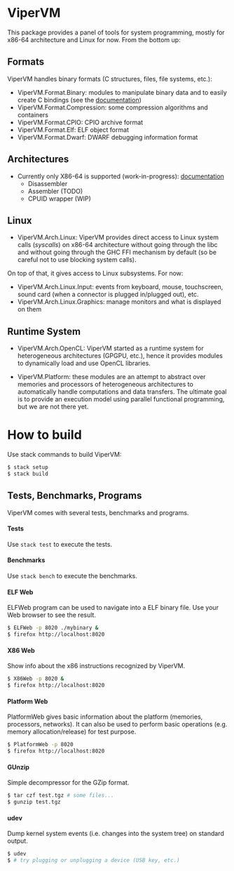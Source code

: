 # ViperVM

This package provides a panel of tools for system programming, mostly for
x86-64 architecture and Linux for now. From the bottom up:

## Formats

ViperVM handles binary formats (C structures, files, file systems, etc.):

* ViperVM.Format.Binary: modules to manipulate binary data and to easily create
  C bindings (see the [documentation](doc/manual/bindings.md))
* ViperVM.Format.Compression: some compression algorithms and containers
* ViperVM.Format.CPIO: CPIO archive format
* ViperVM.Format.Elf: ELF object format
* ViperVM.Format.Dwarf: DWARF debugging information format

## Architectures

* Currently only X86-64 is supported (work-in-progress):
  [documentation](doc/manual/x86.md)
   * Disassembler
   * Assembler (TODO)
   * CPUID wrapper (WIP)

## Linux

* ViperVM.Arch.Linux: ViperVM provides direct access to Linux system calls
  (*syscalls*) on x86-64 architecture without going through the libc and
  without going through the GHC FFI mechanism by default (so be careful not to
  use blocking system calls).

On top of that, it gives access to Linux subsystems. For now:

* ViperVM.Arch.Linux.Input: events from keyboard, mouse, touchscreen, sound
  card (when a connector is plugged in/plugged out), etc.
* ViperVM.Arch.Linux.Graphics: manage monitors and what is displayed on them

## Runtime System

* ViperVM.Arch.OpenCL: ViperVM started as a runtime system for heterogeneous
  architectures (GPGPU, etc.), hence it provides modules to dynamically load
  and use OpenCL libraries.

* ViperVM.Platform: these modules are an attempt to abstract over memories and
  processors of heterogeneous architectures to automatically handle
  computations and data transfers. The ultimate goal is to provide an execution
  model using parallel functional programming, but we are not there yet.

# How to build

Use stack commands to build ViperVM:

```bash
$ stack setup
$ stack build
```

## Tests, Benchmarks, Programs

ViperVM comes with several tests, benchmarks and programs.

#### Tests

Use ``stack test`` to execute the tests.

#### Benchmarks

Use ``stack bench`` to execute the benchmarks.

#### ELF Web

ELFWeb program can be used to navigate into a ELF binary file. Use your Web
browser to see the result.

```bash
$ ELFWeb -p 8020 ./mybinary &
$ firefox http://localhost:8020
```

#### X86 Web

Show info about the x86 instructions recognized by ViperVM.

```bash
$ X86Web -p 8020 &
$ firefox http://localhost:8020
```

#### Platform Web

PlatformWeb gives basic information about the platform (memories, processors,
networks). It can also be used to perform basic operations (e.g. memory
allocation/release) for test purpose.

```bash
$ PlatformWeb -p 8020
$ firefox http://localhost:8020
```

#### GUnzip

Simple decompressor for the GZip format.

```bash
$ tar czf test.tgz # some files...
$ gunzip test.tgz
```


#### udev

Dump kernel system events (i.e. changes into the system tree) on standard output.

```bash
$ udev
$ # try plugging or unplugging a device (USB key, etc.)
```

